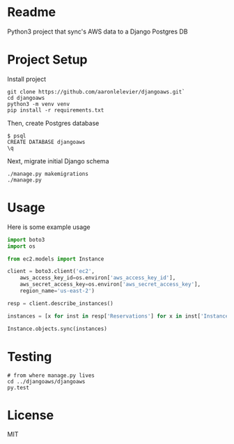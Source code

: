 # Readme

Python3 project that sync's AWS data to a Django Postgres DB

# Project Setup

Install project

```
git clone https://github.com/aaronlelevier/djangoaws.git`
cd djangoaws
python3 -m venv venv
pip install -r requirements.txt
```

Then, create Postgres database

```
$ psql
CREATE DATABASE djangoaws
\q
```

Next, migrate initial Django schema

```
./manage.py makemigrations
./manage.py
```

# Usage

Here is some example usage

```python
import boto3
import os

from ec2.models import Instance

client = boto3.client('ec2',
    aws_access_key_id=os.environ['aws_access_key_id'],
    aws_secret_access_key=os.environ['aws_secret_access_key'],
    region_name='us-east-2')

resp = client.describe_instances()

instances = [x for inst in resp['Reservations'] for x in inst['Instances']]

Instance.objects.sync(instances)
```

# Testing

```
# from where manage.py lives
cd ../djangoaws/djangoaws
py.test
```

# License

MIT